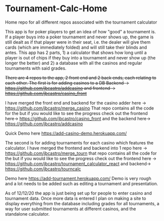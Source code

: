 # Tournament-Calc-Home
Home repo for all different repos associated with the tournament calculator 

This app is for poker players to get an idea of how "good" a tournament is. If a player buys into a poker tournament and never shows up, the game is still dealt as if that player were  in their seat, i.e. the dealer will give them cards (which are immediately folded) and will still take their blinds and antes. This app has 2 parts, 1) a calculator that shows how long until a player is out of chips if they buy into a tournament and never show up (the longer the better) and 2) a database with all the casinos and regular tournaments with said grades. 

~~There are 4 repos to the app, 2 front end and 2 back ends, each relating to each other. The first is for adding casinos to a DB
Backend -> https://github.com/jbcastro/addcasino and frontend -> https://github.com/jbcastro/casino_front~~

I have merged the front end and backend for the casino adder here -> https://github.com/jbcastro/merge_casino That repo contains all the code for the but if you would like to see the progress check out the frontend here-> https://github.com/jbcastro/casino_front and the backend here-> https://github.com/jbcastro/addcasino


Quick Demo here https://add-casino-demo.herokuapp.com/


The second is for adding tournaments for each casino which features the calculator. I have merged the frontend and backend into 1 repo here -> https://github.com/jbcastro/merge_tourn that repo contains all the code for the but if you would like to see the progress check out the frontend here -> https://github.com/jbcastro/tournament_calculator_react and backend-> https://github.com/jbcastro/tourncalc 

Demo here https://add-tournament.herokuapp.com/ Demo is very rough and a lot needs to be added such as editing a tournament and presentation. 

As of 12/12/20 the app is just being set up for people to enter casino and tournament data. Once more data is entered I plan on making a site to display everything from the database including grades for all tournaments, a way for user submitted tournaments at different casinos, and the standalone calculator. 



